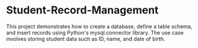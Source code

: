 # Student-Record-Management
This project demonstrates how to create a database, define a table schema, and insert records using Python's mysql.connector library. The use case involves storing student data such as ID, name, and date of birth.
